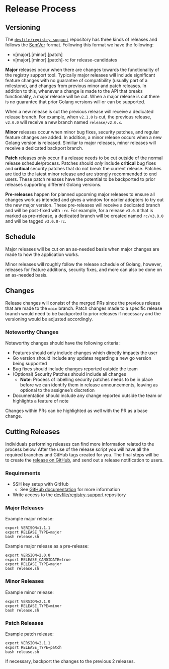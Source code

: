 # Release Process

## Versioning

The [`devfile/registry-support`](https://github.com/devfile/registry-support) repository has three kinds of releases and follows the [SemVer](https://semver.org/) format. Following this format we have the following:

- v[major].[minor].[patch]
- v[major].[minor].[patch]-rc for release-candidates

**Major** releases occur when there are changes towards the functionality of the registry support tool. Typically major releases will include significant feature changes with no guarantee of compatibility (usually part of a milestone), and changes from previous minor and patch releases. In addition to this, whenever a change is made to the API that breaks functionality, a major release will be cut. When a major release is cut there is no guarantee that prior Golang versions will or can be supported.

When a new release is cut the previous release will receive a dedicated release branch. For example, when `v2.1.0` is cut, the previous release, `v2.0.0` will receive a new branch named `release/v2.0.x`.

**Minor** releases occur when minor bug fixes, security patches, and regular feature changes are added. In addition, a minor release occurs when a new Golang version is released. Similiar to major releases, minor releases will receive a dedicated backport branch.

**Patch** releases only occur if a release needs to be cut outside of the normal release schedule/process. Patches should *only* include **critical** bug fixes and **critical** security patches that do not break the current release. Patches are tied to the latest minor release and are strongly recommended to end users. These patch releases have the potential to be backported to prior releases supporting different Golang versions.

**Pre-releases** happen for planned upcoming major releases to ensure all changes work as intended and gives a window for earlier adopters to try out the new major version. These pre-releases will receive a dedicated branch and will be post-fixed with `-rc`. For example, for a release `v3.0.0` that is marked as pre-release, a dedicated branch will be created named `rc/v3.0.0` and will be tagged `v3.0.0-rc`.

## Schedule

Major releases will be cut on an as-needed basis when major changes are made to how the application works.

Minor releases will roughly follow the release schedule of Golang, however, releases for feature additions, security fixes, and more can also be done on an as-needed basis.

## Changes

Release changes will consist of the merged PRs since the previous release that are made to the `main` branch. Patch changes made to a specific release branch would need to be backported to prior releases if necessary and the versioning would be adjusted accordingly. 

### Noteworthy Changes

Noteworthy changes should have the following criteria:
- Features should only include changes which directly impacts the user
- Go version should include any updates regarding a new go version being supported
- Bug fixes should include changes reported outside the team
- (Optional) Security Patches should include all changes
    - **Note**: Process of labelling security patches needs to be in place before we can identify them in release announcements, leaving as optional to the assignee’s discretion
- Documentation should include any change reported outside the team or highlights a feature of note

Changes within PRs can be highlighted as well with the PR as a base change.


## Cutting Releases

Individuals performing releases can find more information related to the process below. After the use of the release script you will have all the required branches and GitHub tags created for you. The final steps will be to create the [release on GitHub](https://github.com/devfile/registry-support/releases/new), and send out a release notification to users.

### Requirements

- SSH key setup with GitHub
  - See [GitHub documentation](https://docs.github.com/en/authentication/connecting-to-github-with-ssh/adding-a-new-ssh-key-to-your-github-account) for more information
- Write access to the [devfile/registry-support](https://github.com/devfile/registry-support) repository


### Major Releases

Example major release:
```
export VERISON=1.1.1
export RELEASE_TYPE=major
bash release.sh
```

Example major release as a pre-release:
```
export VERSION=2.0.0
export RELEASE_CANDIDATE=true
export RELEASE_TYPE=major
bash release.sh
```

### Minor Releases

Example minor release:
```
export VERSION=2.1.0
export RELEASE_TYPE=minor
bash release.sh
```
### Patch Releases

Example patch release:
```
export VERSION=2.1.1
export RELEASE_TYPE=patch
bash release.sh
```

If necessary, backport the changes to the previous 2 releases.